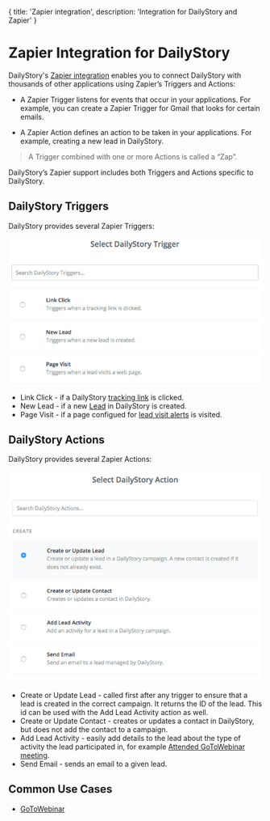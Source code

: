 {
	title: 'Zapier integration',
	description: 'Integration for DailyStory and Zapier'
}
# Zapier Integration for DailyStory
DailyStory's [Zapier integration](https://zapier.com) enables you to connect DailyStory with thousands of other applications using Zapier’s Triggers and Actions:

* A Zapier Trigger listens for events that occur in your applications. For example, you can create a Zapier Trigger for Gmail that looks for certain emails.

* A Zapier Action defines an action to be taken in your applications. For example, creating a new lead in DailyStory.

> A Trigger combined with one or more Actions is called a “Zap”.

DailyStory’s Zapier support includes both Triggers and Actions specific to DailyStory.

## DailyStory Triggers
DailyStory provides several Zapier Triggers:

![DailyStory Zapier Triggers](/articles/integrations/zapier/zapier-02.png "DailyStory Zapier Triggers")

* Link Click - if a DailyStory [tracking link](/link-tracking/) is clicked.
* New Lead - if a new [Lead](/leads/) in DailyStory is created.
* Page Visit - if a page configued for [lead visit alerts](/acquisition/triggers/) is visited.

## DailyStory Actions
DailyStory provides several Zapier Actions:

![DailyStory Zapier Actions](/articles/integrations/zapier/zapier-01.png "DailyStory Zapier Actions")

* Create or Update Lead - called first after any trigger to ensure that a lead is created in the correct campaign. It returns the ID of the lead. This id can be used with the Add Lead Activity action as well.
* Create or Update Contact - creates or updates a contact in DailyStory, but does not add the contact to a campaign.
* Add Lead Activity - easily add details to the lead about the type of activity the lead participated in, for example [Attended GoToWebinar meeting](/integrations/zapier/gotowebinar).
* Send Email - sends an email to a given lead.

## Common Use Cases
* [GoToWebinar](/integrations/zapier/gotowebinar#capture-gotowebinar-attendees)


